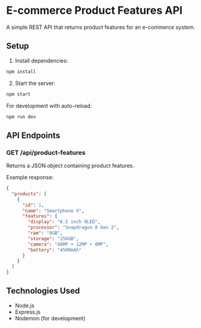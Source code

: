# E-commerce Product Features API

A simple REST API that returns product features for an e-commerce system.

## Setup

1. Install dependencies:
```bash
npm install
```

2. Start the server:
```bash
npm start
```

For development with auto-reload:
```bash
npm run dev
```

## API Endpoints

### GET /api/product-features
Returns a JSON object containing product features.

Example response:
```json
{
  "products": [
    {
      "id": 1,
      "name": "Smartphone X",
      "features": {
        "display": "6.5 inch OLED",
        "processor": "Snapdragon 8 Gen 2",
        "ram": "8GB",
        "storage": "256GB",
        "camera": "48MP + 12MP + 8MP",
        "battery": "4500mAh"
      }
    }
  ]
}
```

## Technologies Used
- Node.js
- Express.js
- Nodemon (for development) 